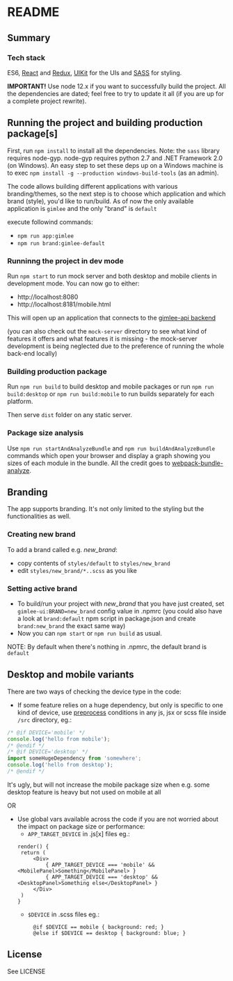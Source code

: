 # README #

## Summary ##

### Tech stack ###
ES6, [React](https://github.com/facebook/react)
and [Redux](https://github.com/reactjs/redux),
[UIKit](https://github.com/uikit/uikit) for the UIs 
and [SASS](https://github.com/sass/sass) for styling.

**IMPORTANT!**
Use node 12.x if you want to successfully build the project.
All the dependencies are dated; feel free to try to update it all (if you are up for a
complete project rewrite).

## Running the project and building production package[s] ##
First, run `npm install` to install all the dependencies.
Note: the `sass` library requires node-gyp.
node-gyp requires python 2.7 and .NET Framework 2.0 (on Windows). An easy step to set these
deps up on a Windows machine is to exec `npm install -g --production windows-build-tools`
(as an admin).

The code allows building different applications with various branding/themes, so the next step is to choose which
application and which brand (style), you'd like to run/build.
As of now the only available application is `gimlee` and the only "brand" is `default`

execute followind commands:
* `npm run app:gimlee`
* `npm run brand:gimlee-default`

### Runninng the project in dev mode ###
Run `npm start` to run mock server and both desktop and mobile clients
in development mode.
You can now go to either:
 * http://localhost:8080 
 * http://localhost:8181/mobile.html
 
This will open up an application that connects to the [gimlee-api backend](https://github.com/gimlee-com/gimlee-backend/tree/master/gimlee-api)

(you can also check out the `mock-server` directory to see what kind of features it offers
and what features it is missing - the mock-server development is being neglected due to the preference of running
the whole back-end locally)

### Building production package ###
Run `npm run build` to build desktop and mobile packages
or
run `npm run build:desktop` or `npm run build:mobile` to run builds separately
for each platform.

Then serve `dist` folder on any static server.

### Package size analysis ###
Use `npm run startAndAnalyzeBundle` and `npm run buildAndAnalyzeBundle` commands
which open your browser and display a graph showing you sizes of each
module in the bundle. All the credit goes to
[webpack-bundle-analyze](https://github.com/th0r/webpack-bundle-analyzer).

## Branding ##
The app supports branding. It's not only limited to the styling but the functionalities as well. 

### Creating new brand ###
To add a brand called e.g. _new_brand_:
* copy contents of ```styles/default``` to ```styles/new_brand```
* edit ```styles/new_brand/*..scss``` as you like

### Setting active brand ###
* To build/run your project with _new_brand_ that you have just created,
 set `gimlee-ui:BRAND=new_brand` config value in .npmrc
(you could also have a look at `brand:default` npm script in package.json and create
`brand:new_brand` the exact same way)
* Now you can `npm start` or `npm run build` as usual.

NOTE: By default when there's nothing in .npmrc, the default brand is `default`

## Desktop and mobile variants ##
There are two ways of checking the device type in the code:
* If some feature relies on a huge dependency, but only is specific to one kind
of device, use [preprocess](https://github.com/jsoverson/preprocess) conditions
in any js, jsx or scss file inside `/src` directory, eg.:
```javascript
/* @if DEVICE='mobile' */
console.log('hello from mobile');
/* @endif */
/* @if DEVICE='desktop' */
import someHugeDependency from 'somewhere';
console.log('hello from desktop');
/* @endif */
``` 

It's ugly, but will not increase the mobile package size when e.g. some desktop feature is heavy but not used
on mobile at all

OR

* Use global vars available across the code if you are not worried about
the impact on package size or performance:
   * `APP_TARGET_DEVICE` in .js[x] files
   eg.: 
   ```
   render() {
    return (
        <Div>
            { APP_TARGET_DEVICE === 'mobile' && <MobilePanel>Something</MobilePanel> }
            { APP_TARGET_DEVICE === 'desktop' && <DesktopPanel>Something else</DesktopPanel> }
        </Div>
    )
   }
   ```
   * `$DEVICE` in .scss files
   eg.:
   ```
        @if $DEVICE == mobile { background: red; }
        @else if $DEVICE == desktop { background: blue; }
   ```

## License ##
See LICENSE
